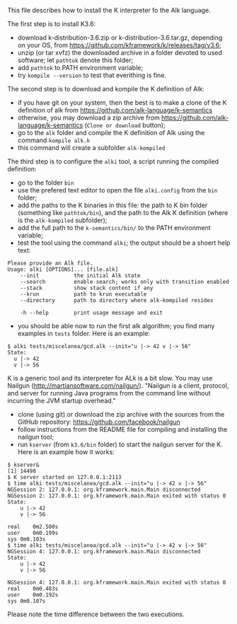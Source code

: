 This file describes how to install the K interpreter fo the Alk language.

The first step is to install K3.6:
* download k-distribution-3.6.zip or k-distribution-3.6.tar.gz, depending on your OS, from https://github.com/kframework/k/releases/tag/v3.6;
* unzip (or tar xvfz) the downloaded archive in a folder devoted to used software; let `pathtok` denote this folder;
* add `pathtok` to PATH environment variable;
* try `kompile --version` to test that everithing is fine.

The second step is to download and kompile the K definition of Alk:
* if you have git on your system, then the best is to make a clone of the K definition of alk from https://github.com/alk-language/k-semantics
* otherwise, you may download a zip archive from https://github.com/alk-language/k-semantics (`Clone or download` button);
* go to the `alk` folder and compile the K definition of Alk using the command `kompile alk.k`
* this command will create a subfolder `alk-kompiled`

The third step is to configure the `alki` tool, a script running the compiled definition:
* go to the folder `bin`
* use the prefered text editor to open the file `alki.config` from the `bin` folder;
* add the paths to the K binaries in this file: the path to K bin folder (something like `pathtok/bin`), and the path to the Alk K definition (where is the `alk-kompiled` subfolder);
* add the full path to the `k-semantics/bin/` to the PATH environment variable;
* test the tool using the command `alki`; the output should be a shoert help text:
```
Please provide an Alk file.
Usage: alki [OPTIONS]... [file.alk]
	--init           the initial Alk state
	--search         enable search; works only with transition enabled
	--stack          show stack content if any
	--krun           path to krun executable
	--directory      path to directory where alk-kompiled resides
	               
	-h --help        print usage message and exit
  ```
  * you should be able now to run the first alk algorithm; you find many examples in `tests` folder. Here is an example:
  ```
  $ alki tests/miscelanea/gcd.alk --init="u |-> 42 v |-> 56"
State:
    u |-> 42
    v |-> 56
```
K is a generic tool and its interpreter for ALk is a bit slow. You may use Nailgun (http://martiansoftware.com/nailgun/). "Nailgun is a client, protocol, and server for running Java programs from the command line without incurring the JVM startup overhead."
* clone (using git) or download the zip archive with the sources from the GitHub repository: https://github.com/facebook/nailgun
* follow instructions from the README file for compiling and installing the nailgun tool;
* run `kserver` (from `k3.6/bin` folder) to start the nailgun server for the K. Here is an example how it works:
```
$ kserver&
[1] 14498
$ K server started on 127.0.0.1:2113
$ time alki tests/miscelanea/gcd.alk --init="u |-> 42 v |-> 56"
NGSession 2: 127.0.0.1: org.kframework.main.Main disconnected
NGSession 2: 127.0.0.1: org.kframework.main.Main exited with status 0
State:
    u |-> 42
    v |-> 56

real	0m2.500s
user	0m0.199s
sys	0m0.103s
$ time alki tests/miscelanea/gcd.alk --init="u |-> 42 v |-> 56"
NGSession 4: 127.0.0.1: org.kframework.main.Main disconnected
State:
    u |-> 42
    v |-> 56

NGSession 4: 127.0.0.1: org.kframework.main.Main exited with status 0
real	0m0.483s
user	0m0.192s
sys	0m0.107s
```
Please note the time difference between the two executions.

